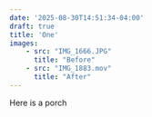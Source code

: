 ```yaml
---
date: '2025-08-30T14:51:34-04:00'
draft: true
title: 'One'
images:
    - src: "IMG_1666.JPG"
      title: "Before"
    - src: "IMG_1883.mov"
      title: "After"
---
```


Here is a porch
